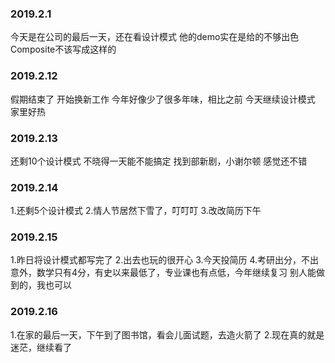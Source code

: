 ### 2019.2.1
今天是在公司的最后一天，还在看设计模式
他的demo实在是给的不够出色
Composite不该写成这样的

### 2019.2.12
假期结束了
开始换新工作
今年好像少了很多年味，相比之前
今天继续设计模式
家里好热

### 2019.2.13
还剩10个设计模式
不晓得一天能不能搞定
找到部新剧，小谢尔顿
感觉还不错

### 2019.2.14
1.还剩5个设计模式
2.情人节居然下雪了，叮叮叮
3.改改简历下午

### 2019.2.15
1.昨日将设计模式都写完了
2.出去也玩的很开心
3.今天投简历
4.考研出分，不出意外，数学只有4分，有史以来最低了，专业课也有点低，今年继续复习
  别人能做到的，我也可以

### 2019.2.16
1.在家的最后一天，下午到了图书馆，看会儿面试题，去造火箭了
2.现在真的就是迷茫，继续看了
